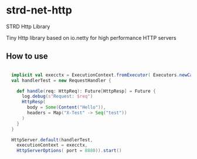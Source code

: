 # strd-net-http
STRD Http Library

Tiny Http library based on io.netty for high performance HTTP servers 

## How to use
```scala

  implicit val execctx = ExecutionContext.fromExecutor( Executors.newCachedThreadPool() )
  val handlerTest = new RequestHandler {

    def handle(req: HttpReq): Future[HttpResp] = Future {
      log.debug(s"Request: $req")
      HttpResp(
        body = Some(Content("Hello")),
        headers = Map("X-Test" -> Seq("test"))
      )
    }
  }

  HttpServer.default(handlerTest,
    executionContext = execctx,
    HttpServerOptions( port = 8880)).start()

```
